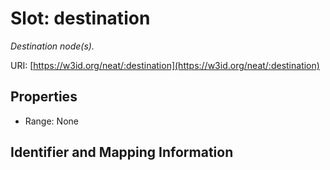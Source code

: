 # Slot: destination
_Destination node(s)._


URI: [https://w3id.org/neat/:destination](https://w3id.org/neat/:destination)



<!-- no inheritance hierarchy -->


## Properties

 * Range: None



## Identifier and Mapping Information





